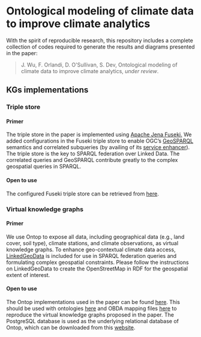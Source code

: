
# Ontological modeling of climate data to improve climate analytics

With the spirit of reproducible research, this repository includes a complete collection of codes required to generate the results and diagrams presented in the paper:
    
> J. Wu, F. Orlandi, D. O'Sullivan, S. Dev, Ontological modeling of climate data to improve climate analytics, *under review*.

## KGs implementations

### Triple store

#### Primer

The triple store in the paper is implemented using [Apache Jena Fuseki.](https://jena.apache.org/documentation/fuseki2/) We added configurations in the Fuseki triple store to enable OGC’s [GeoSPARQL](https://opengeospatial.github.io/ogc-geosparql/geosparql11/spec.html) semantics and correlated subqueries (by availing of its [service enhancer](https://jena.apache.org/documentation/query/service_enhancer.html#programmatic-setup)). The triple store is the key to SPARQL federation over Linked Data. The correlated queries and GeoSPARQL contribute greatly to the complex geospatial queries in SPARQL.

#### Open to use

The configured Fuseki triple store can be retrieved from [here](https://drive.google.com/drive/folders/135cKwxmmQgXKGaXOMLCr8y42nYUJXxn3?usp=sharing).

### Virtual knowledge graphs

#### Primer

We use Ontop to expose all data, including geographical data (e.g., land cover, soil type), climate stations, and climate observations, as virtual knowledge graphs. To enhance geo-contextual climate data access, [LinkedGeoData](https://github.com/GeoKnow/LinkedGeoData) is included for use in SPARQL federation queries and formulating complex geospatial constraints. Please follow the instructions on LinkedGeoData to create the OpenStreetMap in RDF for the geospatial extent of interest.

#### Open to use

The Ontop implementations used in the paper can be found [here](https://drive.google.com/drive/folders/1SIJsoayGexSfC1poY_-ZXyB_nfU1RBCy?usp=sharing). This should be used with ontologies [here](https://github.com/futaoo/onto-geoclimate/tree/main/kgs/ontologies) and OBDA mapping files [here](https://github.com/futaoo/onto-geoclimate/tree/main/kgs/obda) to reproduce the virtual knowledge graphs proposed in the paper. The PostgreSQL database is used as the underlying relational database of Ontop, which can be downloaded from this [website](https://www.postgresql.org/download/).